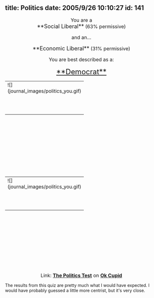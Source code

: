 title: Politics
date: 2005/9/26 10:10:27
id: 141
---
<font fact="Arial">

<center><font size="3">You are a

<center>  
<font size="4">**Social Liberal**</font>  
<font shmolor="#a8a8a8" size="3">(63% permissive)</font>  
</center>

and an...

<center>  
<font size="4">**Economic Liberal**</font>  
<font shmolor="#a8a8a8" size="3">(31% permissive)</font>  
</center>

You are best described as a:  

<font size="+2"><u>

<center>**Democrat**</center>

</u></font>  

<table id="thetable" height="300" cellspacing="0" cellpadding="0" width="300" background="journal_images/chart_political.gif" border="0" name="thetable">

<tbody>

<tr height="110">

<td valign="top" align="left" width="126">![](journal_images/politics_you.gif)</td>

</tr>

</tbody>

</table>

<table id="thetable" height="300" cellspacing="0" cellpadding="0" width="300" background="journal_images/chart_basic.jpg" border="0" name="thetable">

<tbody>

<tr height="110">

<td valign="top" align="left" width="126">![](journal_images/politics_you.gif)</td>

</tr>

</tbody>

</table>

Link: [**The Politics Test**](http://www.okcupid.com/politics) on [**Ok Cupid**](http://www.okcupid.com)</font></center>

The results from this quiz are pretty much what I would have expected. I would have probably guessed a little more centrist, but it's very close.</font>